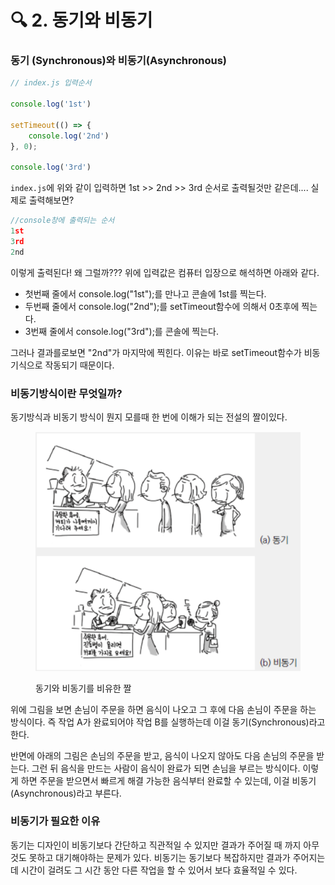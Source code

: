 # 🔍 2. 동기와 비동기

### 동기 (Synchronous)와 비동기(Asynchronous) <a href="#synchronous-asynchronous" id="synchronous-asynchronous"></a>

```javascript
// index.js 입력순서

console.log('1st')

setTimeout(() => {
    console.log('2nd')
}, 0);

console.log('3rd')
```

`index.js`에 위와 같이 입력하면 1st >> 2nd >> 3rd 순서로 출력될것만 같은데.... 실제로 출력해보면?

```javascript
//console창에 출력되는 순서
1st
3rd
2nd
```

이렇게 출력된다! 왜 그럴까??? 위에 입력값은 컴퓨터 입장으로 해석하면 아래와 같다.

* 첫번째 줄에서 console.log("1st");를 만나고 콘솔에 1st를 찍는다.
* 두번째 줄에서 console.log("2nd");를 setTimeout함수에 의해서 0초후에 찍는다.
* 3번째 줄에서 console.log("3rd");를 콘솔에 찍는다.

그러나  결과를로보면 "2nd"가  마지막에  찍힌다. 이유는 바로 setTimeout함수가 비동기식으로 작동되기 때문이다.

### 비동기방식이란 무엇일까?

동기방식과 비동기 방식이 뭔지 모를때 한 번에 이해가 되는 전설의 짤이있다.

<figure><img src="../../.gitbook/assets/image (1) (1) (1).png" alt=""><figcaption><p>동기와 비동기를 비유한 짤</p></figcaption></figure>

위에 그림을 보면 손님이 주문을 하면 음식이 나오고 그 후에 다음 손님이 주문을 하는 방식이다. 즉 작업 A가 완료되어야 작업 B를 실행하는데 이걸 동기(Synchronous)라고 한다.

반면에 아래의 그림은 손님의 주문을 받고, 음식이 나오지 않아도 다음 손님의 주문을 받는다. 그런 뒤 음식을 만드는 사람이 음식이 완료가 되면 손님을 부르는 방식이다. 이렇게 하면 주문을 받으면서 빠르게 해결 가능한 음식부터 완료할 수 있는데, 이걸 비동기(Asynchronous)라고 부른다.



### 비동기가 필요한 이유

동기는 디자인이 비동기보다 간단하고 직관적일 수 있지만 결과가 주어질 때 까지 아무것도 못하고 대기해야하는 문제가 있다. 비동기는 동기보다 복잡하지만 결과가 주어지는데 시간이 걸려도 그 시간 동안 다른 작업을 할 수 있어서 보다 효율적일 수 있다.
